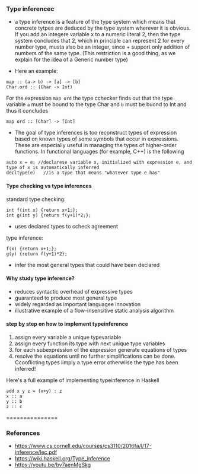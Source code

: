 ### Type inferencec 

- a type inference is a feature of the type system which means that concrete tytpes are deduced by the type system wherever it is obvious. If you add an integere variable x to a numeric literal 2, then the type system concludes that 2, which in principle can represent 2 for every number type, musta also be an integer, since + support only addition of numbers of the same type. (This restriction is a good thing, as we explain for the idea of a Generic number type)

- Here an example:
```
map :: (a-> b) -> [a] -> [b]
Char.ord :: (Char -> Int)
```
For the expression `map ord` the type cchecker finds out that the type variable `a` must be bound to the type Char and `b` must be buond to Int and thus it concludes

```
map ord :: [Char] -> [Int]
```

- The goal of type inferences is too reconstruct types of expression based on known types of some symbols that occur in expressions. These are especially useful in managing the types of higher-order functions. In functional languages (for example, C++) is the following

```
auto x = e; //declarese variable x, initialized with expression e, and type of x is automatically inferred
decltype(e)   //is a type that means "whatever type e has"
```

#### Type checking vs type inferences

standard type checking:
```
int f(int x) {return x+1;};
int g(int y) {return f(y+1)*2;};
```
- uses declared types to ccheck agreement 

type inference:
```
f(x) {return x+1;};
g(y) {return f(y+1)*2};
```
- infer the most general types that could have been declared

#### Why study type inference?
- reduces syntactic overhead of expressive types 
- guaranteed to produce most general type 
- widely regarded as important languagee innovation
- illustrative example of a flow-insensitive static analysis algorithm

#### step by step on how to implement typeinference 

1) assign every variable a unique typevariable
2) assign every function its type with next unique type variables
3) for each subexpression of the expression generate equations of types
4) resolve the equations until no further simplifications can be done. Cconflicting types iimply a type error otherwiise the type has been inferred! 

Here's a full example of implementing typeinference in Haskell
```
add x y z = (x+y) : z
x :: a
y :: b
z :: c
```
===============
### References 
- https://www.cs.cornell.edu/courses/cs3110/2016fa/l/17-inference/lec.pdf
- https://wiki.haskell.org/Type_inference
- https://youtu.be/bv7aenMgSkg
